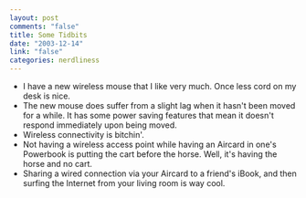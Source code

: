 ```yaml
--- 
layout: post
comments: "false"
title: Some Tidbits
date: "2003-12-14"
link: "false"
categories: nerdliness
---
```

<ul>
<li>I have a new wireless mouse that I like very much. Once less cord on my desk is nice.</li>
<li>The new mouse does suffer from a slight lag when it hasn't been moved for a while. It has some power saving features that mean it doesn't respond immediately upon being moved.</li>
<li>Wireless connectivity is bitchin'.</li>
<li>Not having a wireless access point while having an Aircard in one's Powerbook is putting the cart before the horse. Well, it's having the horse and no cart.</li>
<li>Sharing a wired connection via your Aircard to a friend's iBook, and then surfing the Internet from your living room is way cool.</li>
</ul>
